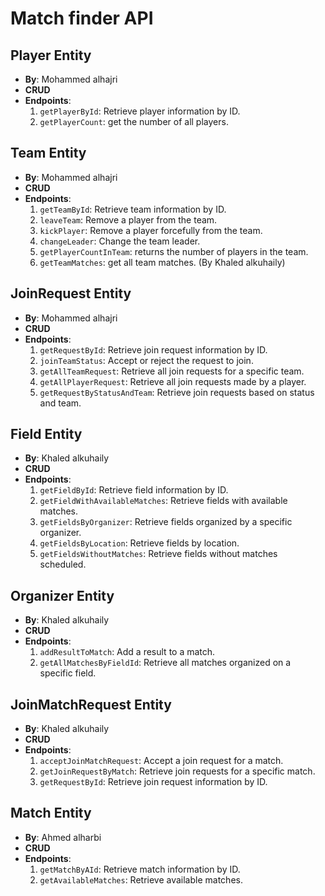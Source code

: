 # Match finder API



## Player Entity

- **By**: Mohammed alhajri
- **CRUD**
- **Endpoints**:
  1. `getPlayerById`: Retrieve player information by ID.
  2. `getPlayerCount`: get the number of all players.

## Team Entity

- **By**: Mohammed alhajri
- **CRUD**
- **Endpoints**:
  1. `getTeamById`: Retrieve team information by ID.
  2. `leaveTeam`: Remove a player from the team.
  3. `kickPlayer`: Remove a player forcefully from the team.
  4. `changeLeader`: Change the team leader.
  5. `getPlayerCountInTeam`: returns the number of players in the team.
  6. `getTeamMatches`: get all team matches. (By Khaled alkuhaily)

## JoinRequest Entity

- **By**: Mohammed alhajri
- **CRUD**
- **Endpoints**:
  1. `getRequestById`: Retrieve join request information by ID.
  2. `joinTeamStatus`: Accept or reject the request to join.
  3. `getAllTeamRequest`: Retrieve all join requests for a specific team.
  4. `getAllPlayerRequest`: Retrieve all join requests made by a player.
  5. `getRequestByStatusAndTeam`: Retrieve join requests based on status and team.

## Field Entity

- **By**: Khaled alkuhaily
- **CRUD**
- **Endpoints**:
  1. `getFieldById`: Retrieve field information by ID.
  2. `getFieldWithAvailableMatches`: Retrieve fields with available matches.
  3. `getFieldsByOrganizer`: Retrieve fields organized by a specific organizer.
  4. `getFieldsByLocation`: Retrieve fields by location.
  5. `getFieldsWithoutMatches`: Retrieve fields without matches scheduled.

## Organizer Entity

- **By**: Khaled alkuhaily
- **CRUD**
- **Endpoints**:
  1. `addResultToMatch`: Add a result to a match.
  2. `getAllMatchesByFieldId`: Retrieve all matches organized on a specific field.

## JoinMatchRequest Entity

- **By**: Khaled alkuhaily
- **CRUD**
- **Endpoints**:
  1. `acceptJoinMatchRequest`: Accept a join request for a match.
  2. `getJoinRequestByMatch`: Retrieve join requests for a specific match.
  3. `getRequestById`: Retrieve join request information by ID.

## Match Entity

- **By**: Ahmed alharbi
- **CRUD**
- **Endpoints**:
  1. `getMatchByAId`: Retrieve match information by ID.
  2. `getAvailableMatches`: Retrieve available matches.
